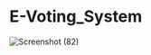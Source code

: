 ﻿# E-Voting_System #
![Screenshot (82)](https://github.com/DDugs/E-Voting_System/assets/120174191/698813ad-3e04-4545-b91b-4b12698ac5d1)


